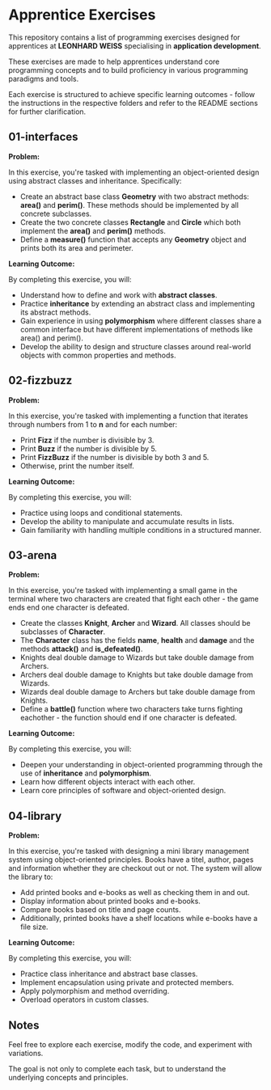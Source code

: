 # Apprentice Exercises
This repository contains a list of programming exercises designed for apprentices at **LEONHARD WEISS** specialising in **application development**.

These exercises are made to help apprentices understand core programming concepts and to build proficiency in various programming paradigms and tools.

Each exercise is structured to achieve specific learning outcomes - follow the instructions in the respective folders and refer to the README sections for further clarification.


## 01-interfaces
**Problem:**

In this exercise, you're tasked with implementing an object-oriented design using abstract classes and inheritance. Specifically:
- Create an abstract base class **Geometry** with two abstract methods: **area()** and **perim()**. These methods should be implemented by all concrete subclasses.
- Create the two concrete classes **Rectangle** and **Circle** which both implement the **area()** and **perim()** methods.
- Define a **measure()** function that accepts any **Geometry** object and prints both its area and perimeter.

**Learning Outcome:**

By completing this exercise, you will:
- Understand how to define and work with **abstract classes**.
- Practice **inheritance** by extending an abstract class and implementing its abstract methods.
- Gain experience in using **polymorphism** where different classes share a common interface but have different implementations of methods like area() and perim().
- Develop the ability to design and structure classes around real-world objects with common properties and methods.


## 02-fizzbuzz
**Problem:**

In this exercise, you're tasked with implementing a function that iterates through numbers from 1 to **n** and for each number:
- Print **Fizz** if the number is divisible by 3.
- Print **Buzz** if the number is divisible by 5.
- Print **FizzBuzz** if the number is divisible by both 3 and 5.
- Otherwise, print the number itself.

**Learning Outcome:**

By completing this exercise, you will:
- Practice using loops and conditional statements.
- Develop the ability to manipulate and accumulate results in lists.
- Gain familiarity with handling multiple conditions in a structured manner.


## 03-arena
**Problem:**

In this exercise, you're tasked with implementing a small game in the terminal where two characters are created that fight each other - the game ends end one character is defeated.
- Create the classes **Knight**, **Archer** and **Wizard**. All classes should be subclasses of **Character**.
- The **Character** class has the fields **name**, **health** and **damage** and the methods **attack()** and **is_defeated()**.
- Knights deal double damage to Wizards but take double damage from Archers.
- Archers deal double damage to Knights but take double damage from Wizards.
- Wizards deal double damage to Archers but take double damage from Knights.
- Define a **battle()** function where two characters take turns fighting eachother - the function should end if one character is defeated.

**Learning Outcome:**

By completing this exercise, you will:
- Deepen your understanding in object-oriented programming through the use of **inheritance** and **polymorphism**.
- Learn how different objects interact with each other.
- Learn core principles of software and object-oriented design.


## 04-library
**Problem:**

In this exercise, you're tasked with designing a mini library management system using object-oriented principles. Books have a titel, author, pages and information whether they are checkout out or not. The system will allow the library to:
- Add printed books and e-books as well as checking them in and out.
- Display information about printed books and e-books.
- Compare books based on title and page counts.
- Additionally, printed books have a shelf locations while e-books have a file size.

**Learning Outcome:**

By completing this exercise, you will:
- Practice class inheritance and abstract base classes.
- Implement encapsulation using private and protected members.
- Apply polymorphism and method overriding.
- Overload operators in custom classes.

## Notes

Feel free to explore each exercise, modify the code, and experiment with variations.

The goal is not only to complete each task, but to understand the underlying concepts and principles.